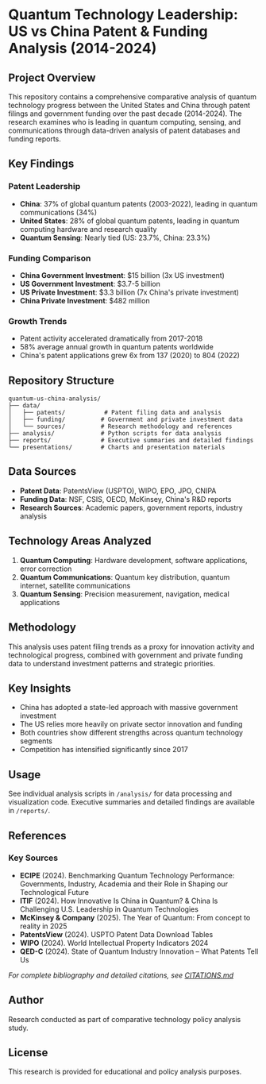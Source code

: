 # Quantum Technology Leadership: US vs China Patent & Funding Analysis (2014-2024)

## Project Overview

This repository contains a comprehensive comparative analysis of quantum technology progress between the United States and China through patent filings and government funding over the past decade (2014-2024). The research examines who is leading in quantum computing, sensing, and communications through data-driven analysis of patent databases and funding reports.

## Key Findings

### Patent Leadership
- **China**: 37% of global quantum patents (2003-2022), leading in quantum communications (34%)
- **United States**: 28% of global quantum patents, leading in quantum computing hardware and research quality
- **Quantum Sensing**: Nearly tied (US: 23.7%, China: 23.3%)

### Funding Comparison
- **China Government Investment**: $15 billion (3x US investment)
- **US Government Investment**: $3.7-5 billion 
- **US Private Investment**: $3.3 billion (7x China's private investment)
- **China Private Investment**: $482 million

### Growth Trends
- Patent activity accelerated dramatically from 2017-2018
- 58% average annual growth in quantum patents worldwide
- China's patent applications grew 6x from 137 (2020) to 804 (2022)

## Repository Structure

```
quantum-us-china-analysis/
├── data/
│   ├── patents/           # Patent filing data and analysis
│   ├── funding/          # Government and private investment data
│   └── sources/          # Research methodology and references
├── analysis/             # Python scripts for data analysis
├── reports/              # Executive summaries and detailed findings
└── presentations/        # Charts and presentation materials
```

## Data Sources

- **Patent Data**: PatentsView (USPTO), WIPO, EPO, JPO, CNIPA
- **Funding Data**: NSF, CSIS, OECD, McKinsey, China's R&D reports
- **Research Sources**: Academic papers, government reports, industry analysis

## Technology Areas Analyzed

1. **Quantum Computing**: Hardware development, software applications, error correction
2. **Quantum Communications**: Quantum key distribution, quantum internet, satellite communications
3. **Quantum Sensing**: Precision measurement, navigation, medical applications

## Methodology

This analysis uses patent filing trends as a proxy for innovation activity and technological progress, combined with government and private funding data to understand investment patterns and strategic priorities.

## Key Insights

- China has adopted a state-led approach with massive government investment
- The US relies more heavily on private sector innovation and funding
- Both countries show different strengths across quantum technology segments
- Competition has intensified significantly since 2017

## Usage

See individual analysis scripts in `/analysis/` for data processing and visualization code. Executive summaries and detailed findings are available in `/reports/`.

## References

### Key Sources
- **ECIPE** (2024). Benchmarking Quantum Technology Performance: Governments, Industry, Academia and their Role in Shaping our Technological Future
- **ITIF** (2024). How Innovative Is China in Quantum? & China Is Challenging U.S. Leadership in Quantum Technologies
- **McKinsey & Company** (2025). The Year of Quantum: From concept to reality in 2025
- **PatentsView** (2024). USPTO Patent Data Download Tables
- **WIPO** (2024). World Intellectual Property Indicators 2024
- **QED-C** (2024). State of Quantum Industry Innovation – What Patents Tell Us

*For complete bibliography and detailed citations, see [CITATIONS.md](CITATIONS.md)*

## Author

Research conducted as part of comparative technology policy analysis study.

## License

This research is provided for educational and policy analysis purposes.